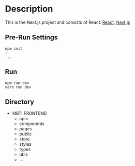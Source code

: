 # Description
This is the Next.js project and consists of React.
[React](https://ko.reactjs.org/), [Next.js](https://nextjs.org/)

## Pre-Run Settings
```
npm init
~
...
```

## Run
```
npm run dev
yarn run dev
```

## Directory
* MBTI FRONTEND
  * apis
  * components
  * pages
  * public
  * store
  * styles
  * types
  * utils
   * ...
